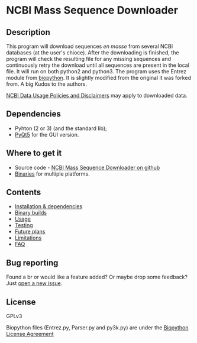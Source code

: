 # NCBI Mass Sequence Downloader

## Description
This program will download sequences *en masse* from several NCBI databases (at the user's chioce).
After the downloading is finished, the program will check the resulting file for any missing sequences and continuously retry the download until all sequences are present in the local file.
It will run on both python2 and python3.
The program uses the Entrez module from [biopython](https://github.com/biopython/biopython). It is slightly modified from the original it was forked from. A big Kudos to the authors.


[NCBI Data Usage Policies and Disclaimers](https://www.ncbi.nlm.nih.gov/home/about/policies.shtml) may apply to downloaded data.

## Dependencies
* Pyhton (2 or 3) (and the standard lib);
* [PyQt5](http://www.riverbankcomputing.com/software/pyqt/intro) for the GUI version.

## Where to get it
* Source code - [NCBI Mass Sequence Downloader on github](https://github.com/StuntsPT/NCBI_Mass_Downloader)
* [Binaries](https://github.com/StuntsPT/NCBI_Mass_Downloader/releases) for multiple platforms.

## Contents
* [Installation & dependencies](install.md)
* [Binary builds](binaries.md)
* [Usage](usage.md)
* [Testing](testing.md)
* [Future plans](future.md)
* [Limitations](limits.md)
* [FAQ](faq.md)

## Bug reporting
Found a br or would like a feature added? Or maybe drop some feedback?
Just [open a new issue](https://github.com/StuntsPT/NCBI_Mass_Downloader/issues/new).

## License
GPLv3

Biopython files (Entrez.py, Parser.py and py3k.py) are under the [Biopython License Agreement](http://www.biopython.org/DIST/LICENSE)

